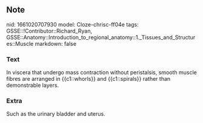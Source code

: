 ## Note
nid: 1661020707930
model: Cloze-chrisc-ff04e
tags: GSSE::!Contributor::Richard_Ryan, GSSE::Anatomy::Introduction_to_regional_anatomy::1._Tissues_and_Structures::Muscle
markdown: false

### Text
<div class="toggle">
  In viscera that undergo mass contraction without peristalsis,
  smooth muscle fibres are arranged in {{c1::whorls}} and
  {{c1::spirals}} rather than demonstrable layers.
</div>

### Extra
<p id="4b28676f-8f10-4106-b992-d9a16bd8a4d2" class="">Such as the
urinary bladder and uterus.
